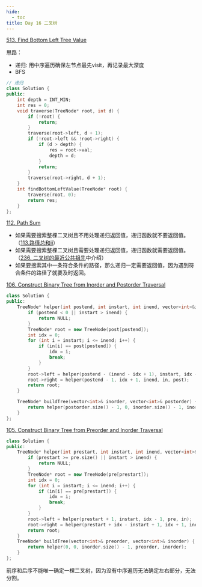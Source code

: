 ```yaml
---
hide:
  - toc
title: Day 16 二叉树
---
```

[513. Find Bottom Left Tree Value](https://leetcode.cn/problems/find-bottom-left-tree-value/)

思路：

- 递归: 用中序遍历确保左节点最先visit，再记录最大深度
- BFS

```cpp
// 递归
class Solution {
public:
    int depth = INT_MIN;
    int res = 0;
    void traverse(TreeNode* root, int d) {
        if (!root) {
            return;
        }
        traverse(root->left, d + 1);
        if (!root->left && !root->right) {
            if (d > depth) {
                res = root->val;
                depth = d;
            }
            return;
        }
        traverse(root->right, d + 1);
    }
    int findBottomLeftValue(TreeNode* root) {
        traverse(root, 0);
        return res;
    }
};
```
[112. Path Sum](https://leetcode.cn/problems/path-sum/)

- 如果需要搜索整棵二叉树且不用处理递归返回值，递归函数就不要返回值。（[113.路径总和ii](https://leetcode.cn/problems/path-sum-ii/)）
- 如果需要搜索整棵二叉树且需要处理递归返回值，递归函数就需要返回值。 （[236. 二叉树的最近公共祖先](https://leetcode.cn/problems/lowest-common-ancestor-of-a-binary-tree/)中介绍）
- 如果要搜索其中一条符合条件的路径，那么递归一定需要返回值，因为遇到符合条件的路径了就要及时返回。

[106. Construct Binary Tree from Inorder and Postorder Traversal](https://leetcode.cn/problems/construct-binary-tree-from-inorder-and-postorder-traversal/)

```cpp
class Solution {
public:
    TreeNode* helper(int postend, int instart, int inend, vector<int>&in, vector<int>&post) {
        if (postend < 0 || instart > inend) {
            return NULL;
        }
        TreeNode* root = new TreeNode(post[postend]);
        int idx = 0;
        for (int i = instart; i <= inend; i++) {
            if (in[i] == post[postend]) {
                idx = i;
                break;
            }
        }
        root->left = helper(postend - (inend - idx + 1), instart, idx - 1, in, post);
        root->right = helper(postend - 1, idx + 1, inend, in, post);
        return root;
    }

    TreeNode* buildTree(vector<int>& inorder, vector<int>& postorder) {
        return helper(postorder.size() - 1, 0, inorder.size() - 1, inorder, postorder);
    }
};
```
[105. Construct Binary Tree from Preorder and Inorder Traversal](https://leetcode.cn/problems/construct-binary-tree-from-preorder-and-inorder-traversal/)

```cpp
class Solution {
public:
    TreeNode* helper(int prestart, int instart, int inend, vector<int>&pre, vector<int>&in) {
        if (prestart >= pre.size() || instart > inend) {
            return NULL;
        }
        TreeNode* root = new TreeNode(pre[prestart]);
        int idx = 0;
        for (int i = instart; i <= inend; i++) {
            if (in[i] == pre[prestart]) {
                idx = i;
                break;
            }
        }
        root->left = helper(prestart + 1, instart, idx - 1, pre, in);
        root->right = helper(prestart + idx - instart + 1, idx + 1, inend, pre, in);
        return root;
    }
    TreeNode* buildTree(vector<int>& preorder, vector<int>& inorder) {
        return helper(0, 0, inorder.size() - 1, preorder, inorder);
    }
};
```

前序和后序不能唯一确定一棵二叉树，因为没有中序遍历无法确定左右部分，无法分割。